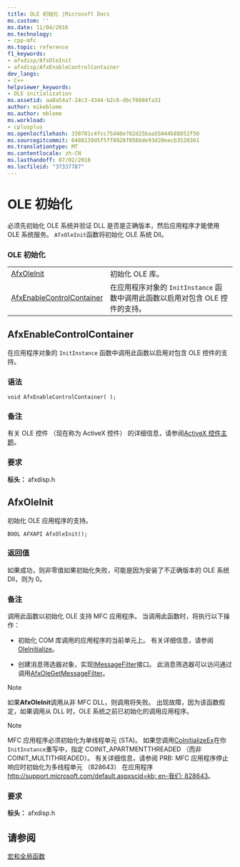 ```yaml
---
title: OLE 初始化 |Microsoft Docs
ms.custom: ''
ms.date: 11/04/2016
ms.technology:
- cpp-mfc
ms.topic: reference
f1_keywords:
- afxdisp/AfxOleInit
- afxdisp/AfxEnableControlContainer
dev_langs:
- C++
helpviewer_keywords:
- OLE initialization
ms.assetid: aa8a54a7-24c3-4344-b2c6-dbcf6084fa31
author: mikeblome
ms.author: mblome
ms.workload:
- cplusplus
ms.openlocfilehash: 330701c4fcc75d40e782d25baa55044b88852f50
ms.sourcegitcommit: 6408139d5f5ff8928f056bde93d20eecb3520361
ms.translationtype: MT
ms.contentlocale: zh-CN
ms.lasthandoff: 07/02/2018
ms.locfileid: "37337787"
---
```

# <a name="ole-initialization"></a>OLE 初始化
必须先初始化 OLE 系统并验证 DLL 是否是正确版本，然后应用程序才能使用 OLE 系统服务。 `AfxOleInit`函数将初始化 OLE 系统 Dll。  
  
### <a name="ole-initialization"></a>OLE 初始化  
  
|||  
|-|-|  
|[AfxOleInit](#afxoleinit)|初始化 OLE 库。| 
|[AfxEnableControlContainer](#afxenablecontrolcontainer)|在应用程序对象的 `InitInstance` 函数中调用此函数以启用对包含 OLE 控件的支持。| 


## <a name="afxenablecontrolcontainer"></a> AfxEnableControlContainer
在应用程序对象的 `InitInstance` 函数中调用此函数以启用对包含 OLE 控件的支持。  
   
### <a name="syntax"></a>语法    
```
void AfxEnableControlContainer( );  
```  
   
### <a name="remarks"></a>备注  
 有关 OLE 控件 （现在称为 ActiveX 控件） 的详细信息，请参阅[ActiveX 控件主题](../mfc-activex-controls.md)。  
   
### <a name="requirements"></a>要求  
 **标头：** afxdisp.h  

  
##  <a name="afxoleinit"></a>  AfxOleInit  
 初始化 OLE 应用程序的支持。  
  
``` 
BOOL AFXAPI AfxOleInit(); 
```  
  
### <a name="return-value"></a>返回值  
 如果成功，则非零值如果初始化失败，可能是因为安装了不正确版本的 OLE 系统 Dll，则为 0。  
  
### <a name="remarks"></a>备注  
 调用此函数以初始化 OLE 支持 MFC 应用程序。 当调用此函数时，将执行以下操作：  
  
-   初始化 COM 库调用的应用程序的当前单元上。 有关详细信息，请参阅[OleInitialize](http://msdn.microsoft.com/library/windows/desktop/ms690134)。  
  
-   创建消息筛选器对象，实现[IMessageFilter](http://msdn.microsoft.com/library/windows/desktop/ms693740)接口。 此消息筛选器可以访问通过调用[AfxOleGetMessageFilter](application-control.md#afxolegetmessagefilter)。  
  
> [!NOTE]
>  如果**AfxOleInit**调用从非 MFC DLL，则调用将失败。 出现故障，因为该函数假定，如果调用从 DLL 时，OLE 系统之前已初始化的调用应用程序。  
  
> [!NOTE]
>  MFC 应用程序必须初始化为单线程单元 (STA)。 如果您调用[CoInitializeEx](http://msdn.microsoft.com/library/windows/desktop/ms695279)在你`InitInstance`重写中，指定 COINIT_APARTMENTTHREADED （而非 COINIT_MULTITHREADED）。 有关详细信息，请参阅 PRB: MFC 应用程序停止响应时初始化为多线程单元 （828643） 在应用程序[ http://support.microsoft.com/default.aspxscid=kb; en-我们; 828643](http://support.microsoft.com/default.aspxscid=kb;en-us;828643)。  

### <a name="requirements"></a>要求  
 **标头：** afxdisp.h

## <a name="see-also"></a>请参阅  
 [宏和全局函数](../../mfc/reference/mfc-macros-and-globals.md)

